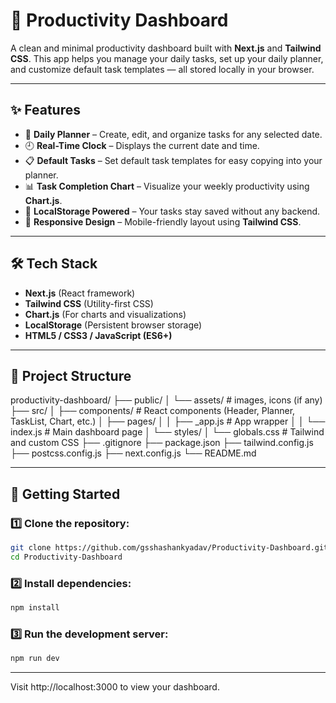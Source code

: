 # 🌸 Productivity Dashboard

A clean and minimal productivity dashboard built with **Next.js** and **Tailwind CSS**. This app helps you manage your daily tasks, set up your daily planner, and customize default task templates — all stored locally in your browser.

---

## ✨ Features

- 📅 **Daily Planner** – Create, edit, and organize tasks for any selected date.
- 🕘 **Real-Time Clock** – Displays the current date and time.
- 📋 **Default Tasks** – Set default task templates for easy copying into your planner.
- 📊 **Task Completion Chart** – Visualize your weekly productivity using **Chart.js**.
- 🧠 **LocalStorage Powered** – Your tasks stay saved without any backend.
- 🌙 **Responsive Design** – Mobile-friendly layout using **Tailwind CSS**.

---

## 🛠 Tech Stack

- **Next.js** (React framework)
- **Tailwind CSS** (Utility-first CSS)
- **Chart.js** (For charts and visualizations)
- **LocalStorage** (Persistent browser storage)
- **HTML5 / CSS3 / JavaScript (ES6+)**

---

## 📂 Project Structure

productivity-dashboard/
├── public/
│ └── assets/ # images, icons (if any)
├── src/
│ ├── components/ # React components (Header, Planner, TaskList, Chart, etc.)
│ ├── pages/
│ │ ├── _app.js # App wrapper
│ │ └── index.js # Main dashboard page
│ └── styles/
│ └── globals.css # Tailwind and custom CSS
├── .gitignore
├── package.json
├── tailwind.config.js
├── postcss.config.js
├── next.config.js
└── README.md

---

## 🚀 Getting Started

### 1️⃣ Clone the repository:

```bash
git clone https://github.com/gsshashankyadav/Productivity-Dashboard.git
cd Productivity-Dashboard
```

### 2️⃣ Install dependencies:

```bash
npm install
```

### 3️⃣ Run the development server:

```bash
npm run dev
```

---

Visit http://localhost:3000 to view your dashboard.
